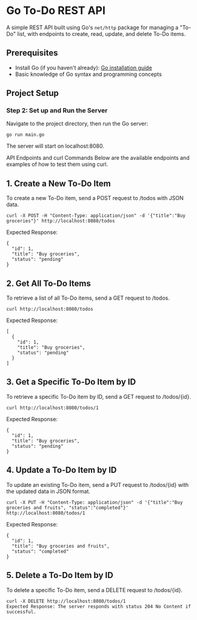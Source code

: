# Go To-Do REST API

A simple REST API built using Go's `net/http` package for managing a "To-Do" list, with endpoints to create, read, update, and delete To-Do items.

## Prerequisites
- Install Go (if you haven't already): [Go installation guide](https://golang.org/doc/install)
- Basic knowledge of Go syntax and programming concepts

## Project Setup

### Step 2: Set up and Run the Server
Navigate to the project directory, then run the Go server:

```
go run main.go
```

The server will start on localhost:8080.

API Endpoints and curl Commands
Below are the available endpoints and examples of how to test them using curl.

## 1. Create a New To-Do Item
To create a new To-Do item, send a POST request to /todos with JSON data.

```
curl -X POST -H "Content-Type: application/json" -d '{"title":"Buy groceries"}' http://localhost:8080/todos
```

Expected Response:

```
{
  "id": 1,
  "title": "Buy groceries",
  "status": "pending"
}
```

## 2. Get All To-Do Items
To retrieve a list of all To-Do items, send a GET request to /todos.

```
curl http://localhost:8080/todos
```

Expected Response:

```
[
  {
    "id": 1,
    "title": "Buy groceries",
    "status": "pending"
  }
]
```

## 3. Get a Specific To-Do Item by ID
To retrieve a specific To-Do item by ID, send a GET request to /todos/{id}.

```
curl http://localhost:8080/todos/1
```

Expected Response:
```
{
  "id": 1,
  "title": "Buy groceries",
  "status": "pending"
}
```

## 4. Update a To-Do Item by ID
To update an existing To-Do item, send a PUT request to /todos/{id} with the updated data in JSON format.

```
curl -X PUT -H "Content-Type: application/json" -d '{"title":"Buy groceries and fruits", "status":"completed"}' http://localhost:8080/todos/1
```

Expected Response:
```
{
  "id": 1,
  "title": "Buy groceries and fruits",
  "status": "completed"
}
```

## 5. Delete a To-Do Item by ID
To delete a specific To-Do item, send a DELETE request to /todos/{id}.

```
curl -X DELETE http://localhost:8080/todos/1
Expected Response: The server responds with status 204 No Content if successful.
```